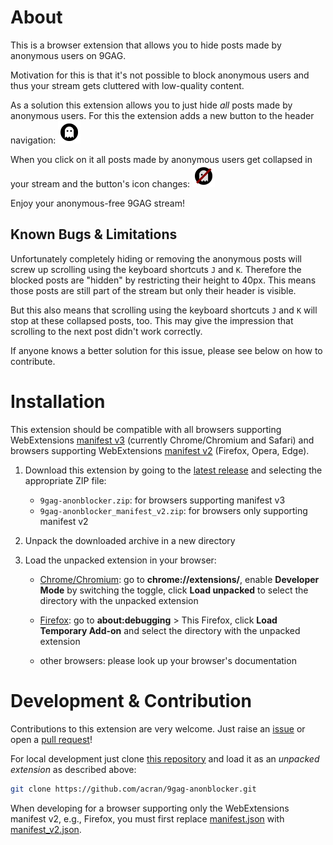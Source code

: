 # About

This is a browser extension that allows you to hide posts made by anonymous
users on 9GAG.

Motivation for this is that it's not possible to block anonymous users and thus
your stream gets cluttered with low-quality content.

As a solution this extension allows you to just hide _all_ posts made by
anonymous users. For this the extension adds a new button to the header
navigation:
<img src="icons/show.svg" width="36" title="Toggle visibility of posts by anonymous users"/>

When you click on it all posts made by anonymous users get collapsed in your
stream and the button's icon changes:
<img src="icons/hide.svg" width="36" title="Toggle visibility of posts by anonymous users"/>

Enjoy your anonymous-free 9GAG stream!

## Known Bugs & Limitations

Unfortunately completely hiding or removing the anonymous posts will screw up
scrolling using the keyboard shortcuts `J` and `K`. Therefore the blocked posts
are "hidden" by restricting their height to 40px. This means those posts are
still part of the stream but only their header is visible.

But this also means that scrolling using the keyboard shortcuts `J` and `K` will
stop at these collapsed posts, too. This may give the impression that scrolling
to the next post didn't work correctly.

If anyone knows a better solution for this issue, please see below on how to
contribute.

# Installation

This extension should be compatible with all browsers supporting WebExtensions
[manifest v3](https://developer.chrome.com/docs/extensions/mv3/intro/)
(currently Chrome/Chromium and Safari) and browsers supporting WebExtensions
[manifest v2](https://developer.mozilla.org/en-US/docs/Mozilla/Add-ons/WebExtensions/manifest.json/manifest_version#browser_compatibility)
(Firefox, Opera, Edge).

1. Download this extension by going to the
[latest release](https://github.com/acran/9gag-anonblocker/releases)
and selecting the appropriate ZIP file:
    * `9gag-anonblocker.zip`: for browsers supporting manifest v3
    * `9gag-anonblocker_manifest_v2.zip`: for browsers only supporting manifest v2

2. Unpack the downloaded archive in a new directory

3. Load the unpacked extension in your browser:
    * [Chrome/Chromium](https://developer.chrome.com/docs/extensions/mv3/getstarted/#unpacked):
      go to **chrome://extensions/**,
      enable **Developer Mode** by switching the toggle,
      click **Load unpacked** to select the directory with the unpacked extension

	* [Firefox](https://extensionworkshop.com/documentation/develop/temporary-installation-in-firefox/):
      go to **about:debugging** > This Firefox,
      click **Load Temporary Add-on** and select the directory with the unpacked
      extension

	* other browsers: please look up your browser's documentation

# Development & Contribution

Contributions to this extension are very welcome. Just raise an
[issue](https://github.com/acran/9gag-anonblocker/issues) or open a
[pull request](https://github.com/acran/9gag-anonblocker/pulls)!

For local development just clone
[this repository](https://github.com/acran/9gag-anonblocker)
and load it as an _unpacked extension_ as described above:
~~~sh
git clone https://github.com/acran/9gag-anonblocker.git
~~~

When developing for a browser supporting only the WebExtensions manifest v2,
e.g., Firefox, you must first replace [manifest.json](manifest.json) with
[manifest_v2.json](manifest_v2.json).
